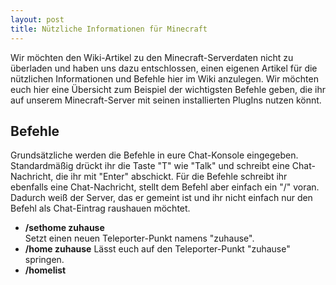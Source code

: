 ```yaml
---
layout: post
title: Nützliche Informationen für Minecraft
---
```



Wir möchten den Wiki-Artikel zu den Minecraft-Serverdaten nicht zu überladen und haben uns dazu entschlossen, einen eigenen Artikel für die nützlichen Informationen und Befehle hier im Wiki anzulegen. Wir möchten euch hier eine Übersicht zum Beispiel der wichtigsten Befehle geben, die ihr auf unserem Minecraft-Server mit seinen installierten PlugIns nutzen könnt.  

## Befehle

Grundsätzliche werden die Befehle in eure Chat-Konsole eingegeben. Standardmäßig drückt ihr die Taste "T" wie "Talk" und schreibt eine Chat-Nachricht, die ihr mit "Enter" abschickt. Für die Befehle schreibt ihr ebenfalls eine Chat-Nachricht, stellt dem Befehl aber einfach ein "/" voran. Dadurch weiß der Server, das er gemeint ist und ihr nicht einfach nur den Befehl als Chat-Eintrag raushauen möchtet.  

* **/sethome zuhause**  
Setzt einen neuen Teleporter-Punkt namens "zuhause".
* **/home zuhause**
Lässt euch auf den Teleporter-Punkt "zuhause" springen.
* **/homelist**